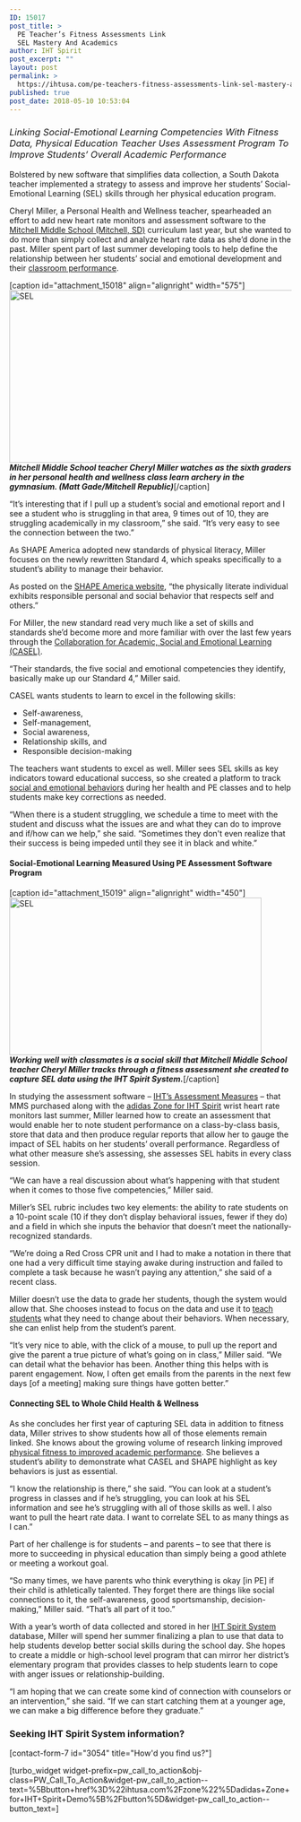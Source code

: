 ```yaml
---
ID: 15017
post_title: >
  PE Teacher’s Fitness Assessments Link
  SEL Mastery And Academics
author: IHT Spirit
post_excerpt: ""
layout: post
permalink: >
  https://ihtusa.com/pe-teachers-fitness-assessments-link-sel-mastery-and-academics/
published: true
post_date: 2018-05-10 10:53:04
---
```

<h3><i><span style="font-weight: 400;">Linking Social-Emotional Learning Competencies With Fitness Data, Physical Education Teacher Uses Assessment Program To Improve Students’ Overall Academic Performance</span></i></h3>
<span style="font-weight: 400;">Bolstered by new software that simplifies data collection, a South Dakota teacher implemented a strategy to assess and improve her students’ Social-Emotional Learning (SEL) skills through her physical education program.</span>

<span style="font-weight: 400;">Cheryl Miller, a Personal Health and Wellness teacher, spearheaded an effort to add new heart rate monitors and assessment software to the </span><a href="http://popl.ink/fthxB7"><span style="font-weight: 400;">Mitchell Middle School (Mitchell, SD)</span></a><span style="font-weight: 400;"> curriculum last year, but she wanted to do more than simply collect and analyze heart rate data as she’d done in the past. Miller spent part of last summer developing tools to help define the relationship between her students’ social and emotional development and their <a href="https://ihtusa.com/quality-pe-sparks-academic-readiness/">classroom performance</a>.</span><!--more-->

[caption id="attachment_15018" align="alignright" width="575"]<a href="https://ihtusa.com/wp-content/uploads/2018/05/0B27UVxb6ZoGTeVJ4NXYteTNYeGc.jpg"><img class="wp-image-15018" src="https://ihtusa.com/wp-content/uploads/2018/05/0B27UVxb6ZoGTeVJ4NXYteTNYeGc-300x161.jpg" alt="SEL" width="575" height="308" /></a> <em><strong>Mitchell Middle School teacher Cheryl Miller watches as the sixth graders in her personal health and wellness class learn archery in the gymnasium. (Matt Gade/Mitchell Republic)</strong></em>[/caption]

<span style="font-weight: 400;">“It’s interesting that if I pull up a student’s social and emotional report and I see a student who is struggling in that area, 9 times out of 10, they are struggling academically in my classroom,” she said. “It’s very easy to see the connection between the two.”</span>

<span style="font-weight: 400;">As SHAPE America adopted new standards of physical literacy, Miller focuses on the newly rewritten Standard 4, which speaks specifically to a student’s ability to manage their behavior.</span>

<span style="font-weight: 400;">As posted on the </span><a href="http://popl.ink/uwXaCe"><span style="font-weight: 400;">SHAPE America website</span></a><span style="font-weight: 400;">, “the physically literate individual exhibits responsible personal and social behavior that respects self and others.”</span>

<span style="font-weight: 400;">For Miller, the new standard read very much like a set of skills and standards she’d become more and more familiar with over the last few years through the </span><a href="http://popl.ink/Utm8G2"><span style="font-weight: 400;">Collaboration for Academic, Social and Emotional Learning (CASEL)</span></a><span style="font-weight: 400;">. </span>

<span style="font-weight: 400;">“Their standards, the five social and emotional competencies they identify, basically make up our Standard 4,” Miller said.</span>

<span style="font-weight: 400;">CASEL wants students to learn to excel in the following skills:</span>
<ul>
 	<li style="font-weight: 400;"><span style="font-weight: 400;">Self-awareness,</span></li>
 	<li style="font-weight: 400;"><span style="font-weight: 400;">Self-management,</span></li>
 	<li style="font-weight: 400;"><span style="font-weight: 400;">Social awareness,</span></li>
 	<li style="font-weight: 400;"><span style="font-weight: 400;">Relationship skills, and</span></li>
 	<li style="font-weight: 400;"><span style="font-weight: 400;">Responsible decision-making</span></li>
</ul>
<span style="font-weight: 400;">The teachers want students to excel as well. Miller sees SEL skills as key indicators toward educational success, so she created a platform to track </span><a href="https://ihtusa.com/mass-state-association-measures-sel-progress/"><span style="font-weight: 400;">social and emotional behaviors</span></a><span style="font-weight: 400;"> during her health and PE classes and to help students make key corrections as needed.</span>

<span style="font-weight: 400;">“</span><span style="font-weight: 400;">When there is a student struggling, we schedule a time to meet with the student and discuss what the issues are and what they can do to improve and if/how can we help,” she said. “Sometimes they don't even realize that their success is being impeded until they see it in black and white.”</span>
<h4><b>Social-Emotional Learning Measured Using PE Assessment Software Program</b></h4>
[caption id="attachment_15019" align="alignright" width="450"]<a href="https://ihtusa.com/wp-content/uploads/2018/05/IMG_7216.jpg"><img class="wp-image-15019" src="https://ihtusa.com/wp-content/uploads/2018/05/IMG_7216-300x188.jpg" alt="SEL" width="450" height="281" /></a> <strong><em>Working well with classmates is a social skill that Mitchell Middle School teacher Cheryl Miller tracks through a fitness assessment she created to capture SEL data using the IHT Spirit System.</em></strong>[/caption]

<span style="font-weight: 400;">In studying the assessment software – </span><a href="https://ihtusa.com/tag/iht-spirit-assessment-measures/"><span style="font-weight: 400;">IHT’s Assessment Measures</span></a><span style="font-weight: 400;"> – that MMS purchased along with the </span><a href="https://ihtusa.com/zone/"><span style="font-weight: 400;">adidas Zone for IHT Spirit</span></a><span style="font-weight: 400;"> wrist heart rate monitors last summer, Miller learned how to create an assessment that would enable her to note student performance on a class-by-class basis, store that data and then produce regular reports that allow her to gauge the impact of SEL habits on her students’ overall performance. Regardless of what other measure she’s assessing, she assesses SEL habits in every class session.</span>

<span style="font-weight: 400;"> “We can have a real discussion about what’s happening with that student when it comes to those five competencies,” Miller said.</span>

<span style="font-weight: 400;">Miller’s SEL rubric includes two key elements: the ability to rate students on a 10-point scale (10 if they don’t display behavioral issues, fewer if they do) and a field in which she inputs the behavior that doesn’t meet the nationally-recognized standards.</span>

<span style="font-weight: 400;">“We’re doing a Red Cross CPR unit and I had to make a notation in there that one had a very difficult time staying awake during instruction and failed to complete a task because he wasn’t paying any attention,” she said of a recent class.</span>

<span style="font-weight: 400;">Miller doesn’t use the data to grade her students, though the system would allow that. She chooses instead to focus on the data and use it to <a href="https://ihtusa.com/personalize-pe-using-heart-rate-data/">teach students</a> what they need to change about their behaviors. When necessary, she can enlist help from the student’s parent.</span>

<span style="font-weight: 400;">“It’s very nice to able, with the click of a mouse, to pull up the report and give the parent a true picture of what’s going on in class,” Miller said. “We can detail what the behavior has been. Another thing this helps with is parent engagement. Now, I often get emails from the parents in the next few days [of a meeting] making sure things have gotten better.”</span>
<h4><b>Connecting SEL to Whole Child Health &amp; Wellness</b></h4>
<span style="font-weight: 400;">As she concludes her first year of capturing SEL data in addition to fitness data, Miller strives to show students how all of those elements remain linked. She knows about the growing volume of research linking improved <a href="https://ihtusa.com/washoe-program-proves-link-fitness-academic-performance/">physical fitness to improved academic performance</a>. She believes a student’s ability to demonstrate what CASEL and SHAPE highlight as key behaviors is just as essential.</span>

<span style="font-weight: 400;">“I know the relationship is there,” she said. “You can look at a student’s progress in classes and if he’s struggling, you can look at his SEL information and see he’s struggling with all of those skills as well. I also want to pull the heart rate data. I want to correlate SEL to as many things as I can.”</span>

<span style="font-weight: 400;">Part of her challenge is for students – and parents – to see that there is more to succeeding in physical education than simply being a good athlete or meeting a workout goal.</span>

<span style="font-weight: 400;">“So many times, we have parents who think everything is okay [in PE] if their child is athletically talented. They forget there are things like social connections to it, the self-awareness, good sportsmanship, decision-making,” Miller said. “That’s all part of it too.”</span>

<span style="font-weight: 400;">With a year’s worth of data collected and stored in her </span><a href="https://ihtusa.com/spirit-system/"><span style="font-weight: 400;">IHT Spirit System</span></a><span style="font-weight: 400;"> database, Miller will spend her summer finalizing a plan to use that data to help students develop better social skills during the school day. She hopes to create a middle or high-school level program that can mirror her district’s elementary program that provides classes to help students learn to cope with anger issues or relationship-building.</span>

<span style="font-weight: 400;">“I am hoping that we can create some kind of connection with counselors or an intervention,” she said. “If we can start catching them at a younger age, we can make a big difference before they graduate.”</span>
<h3><strong>Seeking IHT Spirit System information?</strong></h3>
[contact-form-7 id="3054" title="How'd you find us?"]

[turbo_widget widget-prefix=pw_call_to_action&obj-class=PW_Call_To_Action&widget-pw_call_to_action--text=%5Bbutton+href%3D%22ihtusa.com%2Fzone%22%5Dadidas+Zone+for+IHT+Spirit+Demo%5B%2Fbutton%5D&widget-pw_call_to_action--button_text=]